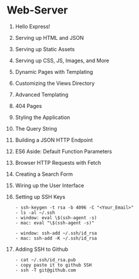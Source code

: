 # Web-Server

1. Hello Express!
2. Serving up HTML and JSON
3. Serving up Static Assets
4. Serving up CSS, JS, Images, and More
5. Dynamic Pages with Templating
6. Customizing the Views Directory
7. Advanced Templating
8. 404 Pages
9. Styling the Application

10. The Query String
11. Building a JSON HTTP Endpoint
12. ES6 Aside: Default Function Parameters
13. Browser HTTP Requests with Fetch
14. Creating a Search Form
15. Wiring up the User Interface

16. Setting up SSH Keys
    ````
    - ssh-keygen -t rsa -b 4096 -C "<Your_Email>"
    - ls -al ~/.ssh
    - window: eval \$(ssh-agent -s)
    - mac: eval "\$(ssh-agent -s)"

    - window: ssh-add ~/.ssh/id_rsa
    - mac: ssh-add -K ~/.ssh/id_rsa
    ````

17. Adding SSH to Github
    ````
    - cat ~/.ssh/id_rsa.pub
    - copy paste it to github SSH
    - ssh -T git@github.com
    ````

